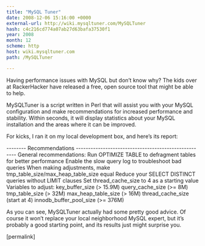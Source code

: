 ```yaml
---
title: "MySQL Tuner"
date: 2008-12-06 15:16:00 +0000
external-url: http://wiki.mysqltuner.com/MySQLTuner
hash: c4c216cd774a07ab27d63bafa37530f1
year: 2008
month: 12
scheme: http
host: wiki.mysqltuner.com
path: /MySQLTuner

---
```


Having performance issues with MySQL but don’t know why? The kids over at RackerHacker have released a free, open source tool that might be able to help.




MySQLTuner is a script written in Perl that will assist you with your MySQL configuration and make recommendations for increased performance and stability. Within seconds, it will display statistics about your MySQL installation and the areas where it can be improved.




For kicks, I ran it on my local development box, and here’s its report:




-------- Recommendations -----------------------------------------------------
General recommendations:
    Run OPTIMIZE TABLE to defragment tables for better performance
    Enable the slow query log to troubleshoot bad queries
    When making adjustments, make tmp_table_size/max_heap_table_size equal
    Reduce your SELECT DISTINCT queries without LIMIT clauses
    Set thread_cache_size to 4 as a starting value
Variables to adjust:
    key_buffer_size (> 15.9M)
    query_cache_size (>= 8M)
    tmp_table_size (> 32M)
    max_heap_table_size (> 16M)
    thread_cache_size (start at 4)
    innodb_buffer_pool_size (>= 376M)


As you can see, MySQLTuner actually had some pretty good advice. Of course it won’t replace your local neighborhood MySQL expert, but it’s probably a good starting point, and its results just might surprise you.



[permalink]

